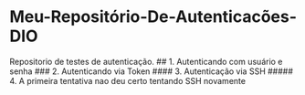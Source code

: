 # Meu-Repositório-De-Autenticacões-DIO
Repositorio de testes de autenticação.
    ## 1. Autenticando com usuário e senha
    ### 2. Autenticando via Token
    #### 3. Autenticação via SSH 
    ##### 4. A primeira tentativa nao deu certo tentando SSH novamente
    
    